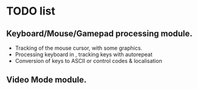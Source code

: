 # TODO list

## Keyboard/Mouse/Gamepad processing module.
- Tracking of the mouse cursor, with some graphics.
- Processing keyboard in , tracking keys with autorepeat
- Conversion of keys to ASCII or control codes & localisation

## Video Mode module.


